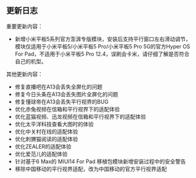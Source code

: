 ## 更新日志

重要更新内容：
- 新增小米平板5系列官方澎湃专版模块，安装后支持平行窗口左右滑动调节，模块仅适用于小米平板5/小米平板5 Pro/小米平板5 Pro 5G的官方Hyper OS For Pad，不适用于小米平板5 Pro 12.4，误刷会卡米，请仔细了解是否符合自己的机型。

其他更新内容：
- 修复直播吧在A13会丢失全屏化的问题
- 修复今日头条在A13会丢失图片全屏化的问题
- 修复懂球帝在A13会丢失平行视界的BUG
- 优化赤兔视频在信箱和平行视界下的适配体验
- 优化蓝猫视频、迅龙视频在信箱和平行视界下的适配体验
- 优化太平洋科技查看大图时的体验
- 优化中关村在线的适配体验
- 优化刺猬猫阅读的适配体验
- 优化ZEALER的适配体验
- 优化爱范儿的适配体验
- 针对基于6 Max的 MIUI14 For Pad 移植包模块新增安装过程中的安全警告
- 移除中国移动的平行视界适配，改为中国移动的官方平行视界适配

